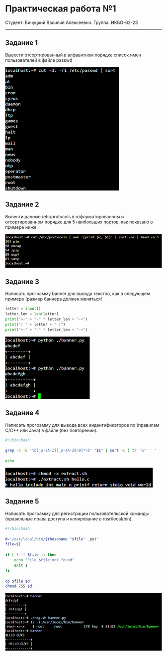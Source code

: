 # Практическая работа №1
Студент: Бичуцкий Василий Алексеевич.
Группа: ИКБО-62-23

---

## Задание 1

Вывести отсортированный в алфавитном порядке список имен пользователей в файле passwd

![Задание 1. Скриншот выполнения](prac1.png)

## Задание 2

Вывести данные /etc/protocols в отформатированном и отсортированном порядке для 5 наибольших портов, как показано в примере ниже:

![Задание 2. Скриншот выполнения](Задание%202.png)

## Задание 3

Написать программу banner для вывода текстов, как в следующем примере (размер баннера должен меняться!

```python
letter = input()
letter_len = len(letter)
print("+-" + "-" * letter_len + "-+")
print("| " + letter + " |")
print("+-" + "-" * letter_len + "-+")
```

![Задание 3. Скриншот выполнения](Задание%203.png)

## Задание 4

Написать программу для вывода всех индентификаторов по (правилам C/C++ или Java) в файле (без повторений).

```bash
#!/bin/bash

grep -o -E '\b[_a-zA-Z][_a-zA-Z0-9]*\b' "$1" | sort -u | tr '\n' ' '

echo
```

![Задание 4. Скриншот выполнения](Задание%204.png)

## Задание 5

Написать программу для регистрации пользовательской команды (правильные права доступа и копирование в /usr/local/bin).

```bash
#!/bin/bash 

d="/usr/local/bin/$(basename "$file" .py)" 
file=$1 

if [ ! -f $file ]; then 
    echo "File $file not found" 
    exit 1 
fi 

cp $file $d 
chmod 755 $d 
```

![Задание 5. Скриншот выполнения](Задание%205.png)

